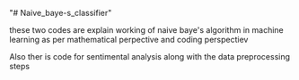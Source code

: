 "# Naive_baye-s_classifier" 

 these two codes are explain working of naive baye's algorithm in machine learning as per mathematical perpective and coding perspectiev
 
 Also ther is code for sentimental analysis along with the data preprocessing steps
